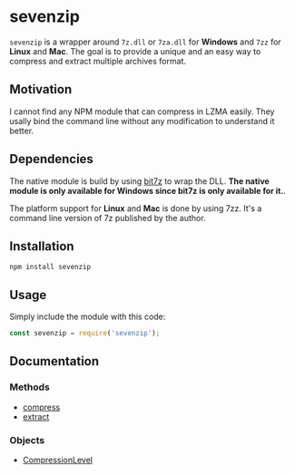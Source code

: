 # sevenzip

`sevenzip` is a wrapper around `7z.dll` or `7za.dll` for **Windows** and `7zz` for **Linux** and **Mac**. The goal is to provide a unique and an easy way to compress and extract multiple archives format.

## Motivation
I cannot find any NPM module that can compress in LZMA easily. They usally bind the command line without any modification to understand it better.

## Dependencies
The native module is build by using [bit7z](https://github.com/rikyoz/bit7z) to wrap the DLL. **The native module is only available for Windows since bit7z is only available for it.**.

The platform support for **Linux** and **Mac** is done by using 7zz. It's a command line version of 7z published by the author.

## Installation
```
npm install sevenzip
```

## Usage
Simply include the module with this code:
```js
const sevenzip = require('sevenzip');
```

## Documentation
### Methods
- [compress](https://github.com/SteezCram/sevenzip/blob/main/docs/compress.md)
- [extract](https://github.com/SteezCram/sevenzip/blob/main/docs/extract.md)

### Objects
- [CompressionLevel](https://github.com/SteezCram/sevenzip/blob/main/docs/CompressionLevel.md)
